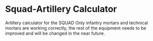 # Squad-Artillery Calculator
Artillery calculator for the SQUAD
Only infantry mortars and technical mortars are working correctly, the rest of the equipment needs to be improved and will be changed in the near future.
